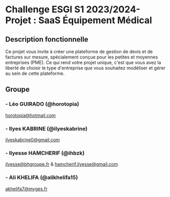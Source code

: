 # Challenge ESGI S1 2023/2024- Projet : SaaS Équipement Médical
## Description fonctionnelle
Ce projet vous invite à créer une plateforme de gestion de devis et de factures sur mesure, spécialement
conçue pour les petites et moyennes entreprises (PME). Ce qui rend votre projet unique, c'est que vous
avez la liberté de choisir le type d'entreprise que vous souhaitez modéliser et gérer au sein de cette
plateforme.
## Groupe
### - Léo GUIRADO (@horotopia) 
horotopia@hotmail.com
### - Ilyes KABRINE (@ilyeskabrine)
ilyeskabrine0@gmail.com  
### - Ilyesse HAMCHERIF (@ihbzk)
ilyesse@bhgroupe.fr & hamcherif.ilyesse@gmail.com
### - Ali KHELIFA (@alikhelifa15)
akhelifa7@myges.fr
